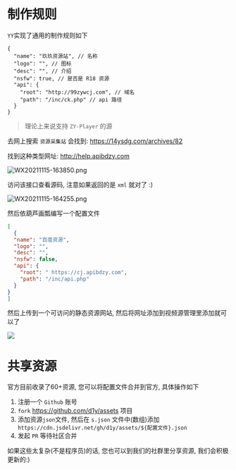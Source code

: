# 制作规则

`YY`实现了通用的制作规则如下

```jsonc
{
  "name": "玖玖资源站", // 名称
  "logo": "", // 图标
  "desc": "", // 介绍
  "nsfw": true, // 是否是 R18 资源
  "api": {
    "root": "http://99zywcj.com", // 域名
    "path": "/inc/ck.php" // api 路径
  }
}
```

> 理论上来说支持 `ZY-Player` 的源

<!-- https://github.com/cuiocean/ZY-Player-Resources/issues/1 -->

去网上搜索 `资源采集站` 会找到: https://14ysdg.com/archives/82

找到这种类型网址: http://help.apibdzy.com

![WX20211115-163850.png](https://i.loli.net/2021/11/15/AwfBn2yzMRXdTm6.png)

访问该接口查看源码, 注意如果返回的是 `xml` 就对了 :)

![WX20211115-164255.png](https://i.loli.net/2021/11/15/j6UEP7AnIwJMV5Y.png)

然后依葫芦画瓢编写一个配置文件

```json
[
  {
  "name": "百度资源",
  "logo": "",
  "desc": "",
  "nsfw": false,
  "api": {
    "root": " https://cj.apibdzy.com",
    "path": "/inc/api.php"
  }
}
]
```

然后上传到一个可访问的静态资源网站, 然后将网址添加到视频源管理里添加就可以了

![](https://files.catbox.moe/f5vc4z.gif)

# 共享资源

官方目前收录了60+资源, 您可以将配置文件合并到官方, 具体操作如下

1. 注册一个 `Github` 账号
2. `fork` https://github.com/d1y/assets 项目
3. 添加资源`json`文件, 然后在 `s.json` 文件中(数组)添加 `https://cdn.jsdelivr.net/gh/d1y/assets/${配置文件}.json`
4. 发起 `PR` 等待社区合并

如果这些太复杂(不是程序员)的话, 您也可以到我们的社群里分享资源, 我们会积极更新的:)